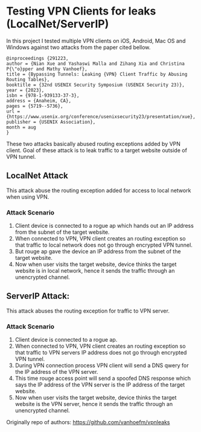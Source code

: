 # Testing VPN Clients for leaks (LocalNet/ServerIP)

In this project I tested multiple VPN clients on iOS, Android, Mac OS and Windows against two attacks from the paper cited bellow.
```
@inproceedings {291223,
author = {Nian Xue and Yashaswi Malla and Zihang Xia and Christina P{\"o}pper and Mathy Vanhoef},
title = {Bypassing Tunnels: Leaking {VPN} Client Traffic by Abusing Routing Tables},
booktitle = {32nd USENIX Security Symposium (USENIX Security 23)},
year = {2023},
isbn = {978-1-939133-37-3},
address = {Anaheim, CA},
pages = {5719--5736},
url = {https://www.usenix.org/conference/usenixsecurity23/presentation/xue},
publisher = {USENIX Association},
month = aug
}
```
These two attacks basically abused routing exceptions added by VPN client. Goal of these attack is to leak traffic to a target website outside of VPN tunnel.

## LocalNet Attack
This attack abuse the routing exception added for access to local network when using VPN.
### Attack Scenario
1. Client device is connected to a rogue ap which hands out an IP address from the subnet of the target website.
2. When connected to VPN, VPN client creates an routing exception so that traffic to local network does not go through encrypted VPN tunnel.
3. But rouge ap gave the device an IP address from the subnet of the target website.
4. Now when user visits the target website, device thinks the target website is in local network, hence it sends the traffic through an unencrypted channel.

## ServerIP Attack:
This attack abuses the routing exception for traffic to VPN server.

### Attack Scenario
1. Client device is connected to a rogue ap.
2. When connected to VPN, VPN client creates an routing exception so that traffic to VPN servers IP address does not go through encrypted VPN tunnel.
3. During VPN connection process VPN client will send a DNS qwery for the IP address of the VPN server.
4. This time rouge access point will send a spoofed DNS response which says the IP address of the VPN server is the IP address of the target website. 
4. Now when user visits the target website, device thinks the target website is the VPN server, hence it sends the traffic through an unencrypted channel.


Originally repo of authors: https://github.com/vanhoefm/vpnleaks